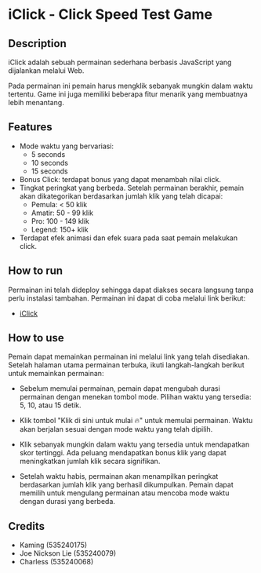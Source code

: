 # iClick - Click Speed Test Game

## Description
iClick adalah sebuah permainan sederhana berbasis JavaScript yang dijalankan melalui Web. 

Pada permainan ini pemain harus mengklik sebanyak mungkin dalam waktu tertentu. Game ini juga memiliki beberapa fitur menarik yang membuatnya lebih menantang.


## Features

- Mode waktu yang bervariasi:
    - 5 seconds
    - 10 seconds
    - 15 seconds
- Bonus Click: terdapat bonus yang dapat menambah nilai click. 
- Tingkat peringkat yang berbeda. Setelah permainan berakhir, pemain akan dikategorikan berdasarkan jumlah klik yang telah dicapai: 
    - Pemula: < 50 klik
    - Amatir: 50 - 99 klik
    - Pro: 100 - 149 klik
    - Legend: 150+ klik
- Terdapat efek animasi dan efek suara pada saat pemain melakukan click. 


## How to run

Permainan ini telah dideploy sehingga dapat diakses secara langsung tanpa perlu instalasi tambahan. Permainan ini dapat di coba melalui link berikut:

- [iClick](https://kaminglo.github.io/iClick/)

## How to use
Pemain dapat memainkan permainan ini melalui link yang telah disediakan. Setelah halaman utama permainan terbuka, ikuti langkah-langkah berikut untuk memainkan permainan:

- Sebelum memulai permainan, pemain dapat mengubah durasi permainan dengan menekan tombol mode. Pilihan waktu yang tersedia: 5, 10, atau 15 detik.

- Klik tombol "Klik di sini untuk mulai 🔥" untuk memulai permainan. Waktu akan berjalan sesuai dengan mode waktu yang telah dipilih.

- Klik sebanyak mungkin dalam waktu yang tersedia untuk mendapatkan skor tertinggi. Ada peluang mendapatkan bonus klik yang dapat meningkatkan jumlah klik secara signifikan.

- Setelah waktu habis, permainan akan menampilkan peringkat berdasarkan jumlah klik yang berhasil dikumpulkan. Pemain dapat memilih untuk mengulang permainan atau mencoba mode waktu dengan durasi yang berbeda.


## Credits

- Kaming (535240175)
- Joe Nickson Lie (535240079)
- Charless (535240068)